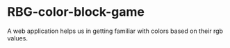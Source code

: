 # RBG-color-block-game
A web application helps us in getting familiar with colors based on their rgb values.
